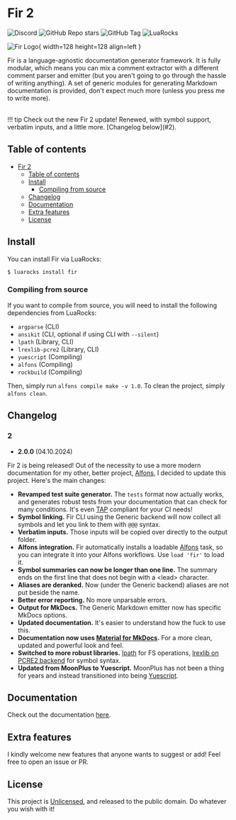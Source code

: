 # Fir 2


![Discord](https://img.shields.io/discord/454435414044966913?style=for-the-badge&logo=discord)
![GitHub Repo stars](https://img.shields.io/github/stars/daelvn/fir?style=for-the-badge&logo=github)
![GitHub Tag](https://img.shields.io/github/v/tag/daelvn/fir?style=for-the-badge&logo=github)
![LuaRocks](https://img.shields.io/luarocks/v/daelvn/fir?style=for-the-badge&logo=lua)

![Fir Logo](/fir/fir-logo.png){ width=128 height=128 align=left }

Fir is a language-agnostic documentation generator framework. It is fully modular, which means you can mix a comment extractor with a different comment parser and emitter (but you aren't going to go through the hassle of writing anything). A set of generic modules for generating Markdown documentation is provided, don't expect much more (unless you press me to write more).

<br/>
!!! tip
    Check out the new Fir 2 update! Renewed, with symbol support, verbatim inputs, and a little more. [Changelog below](#2).

## Table of contents

<!--toc:start-->
- [Fir 2](#Fir-2)
  - [Table of contents](#Table-of-contents)
  - [Install](#Install)
    - [Compiling from source](#Compiling-from-source)
  - [Changelog](#Changelog)
  - [Documentation](#Documentation)
  - [Extra features](#Extra-features)
  - [License](#License)
<!--toc:end-->

## Install

You can install Fir via LuaRocks:

```
$ luarocks install fir
```

### Compiling from source

If you want to compile from source, you will need to install the following dependencies from LuaRocks:
- `argparse` (CLI)
- `ansikit` (CLI, optional if using CLI with `--silent`)
- `lpath` (Library, CLI)
- `lrexlib-pcre2` (Library, CLI)
- `yuescript` (Compiling)
- `alfons` (Compiling)
- `rockbuild` (Compiling)

Then, simply run `alfons compile make -v 1.0`. To clean the project, simply `alfons clean`.

## Changelog

### 2

- **2.0.0** (04.10.2024)

Fir 2 is being released! Out of the necessity to use a more modern documentation for my other, better project, [Alfons](https://github.com/daelvn/alfons), I decided to update this project. Here's the main changes:

- **Revamped test suite generator.** The `tests` format now actually works, and generates robust tests from your documentation that can check for many conditions. It's even [TAP](https://testanything.org/tap-version-14-specification.html) compliant for your CI needs!
- **Symbol linking.** Fir CLI using the Generic backend will now collect all symbols and let you link to them with `@@@` syntax.
- **Verbatim inputs.** Those inputs will be copied over directly to the output folder.
- **Alfons integration.** Fir automatically installs a loadable [Alfons](https://github.com/daelvn/alfons) task, so you can integrate it into your Alfons workflows. Use `load 'fir'` to load it.
- **Symbol summaries can now be longer than one line.** The summary ends on the first line that does not begin with a \<lead> character.
- **Aliases are deranked.** Now (under the Generic backend) aliases are not put beside the name.
- **Better error reporting.** No more unparsable errors.
- **Output for MkDocs.** The Generic Markdown emitter now has specific MkDocs options.
- **Updated documentation.** It's easier to understand how the fuck to use this.
- **Documentation now uses [Material for MkDocs](https://squidfunk.github.io/mkdocs-material).** For a more clean, updated and powerful look and feel.
- **Switched to more robust libraries.** [lpath](https://github.com/starwing/lpath) for FS operations, [lrexlib on PCRE2 backend](https://github.com/rrthomas/lrexlib) for symbol syntax.
- **Updated from MoonPlus to Yuescript.** MoonPlus has not been a thing for years and instead transitioned into being [Yuescript](https://yuescript.org).

## Documentation

Check out the documentation [here](//daelvn.github.io/fir/).

## Extra features

I kindly welcome new features that anyone wants to suggest or add! Feel free to open an issue or PR.

## License

This project is [Unlicensed](LICENSE.md), and released to the public domain. Do whatever you wish with it!
